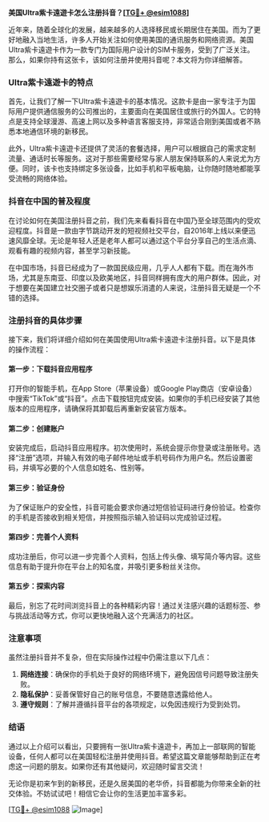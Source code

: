**美国Ultra紫卡遠遊卡怎么注册抖音？[[TG💪+ @esim1088](https://t.me/s/esim1088)]**

近年来，随着全球化的发展，越来越多的人选择移民或长期居住在美国。而为了更好地融入当地生活，许多人开始关注如何使用美国的通讯服务和网络资源。美国Ultra紫卡遠遊卡作为一款专门为国际用户设计的SIM卡服务，受到了广泛关注。那么，如果你持有这张卡，该如何注册并使用抖音呢？本文将为你详细解答。

### Ultra紫卡遠遊卡的特点

首先，让我们了解一下Ultra紫卡遠遊卡的基本情况。这款卡是由一家专注于为国际用户提供通信服务的公司推出的，主要面向在美国居住或旅行的外国人。它的特点是支持全球漫游、高速上网以及多种语言客服支持，非常适合刚到美国或者不熟悉本地通信环境的新移民。

此外，Ultra紫卡遠遊卡还提供了灵活的套餐选择，用户可以根据自己的需求定制流量、通话时长等服务。这对于那些需要经常与家人朋友保持联系的人来说尤为方便。同时，该卡也支持绑定多张设备，比如手机和平板电脑，让你随时随地都能享受流畅的网络体验。

### 抖音在中国的普及程度

在讨论如何在美国注册抖音之前，我们先来看看抖音在中国乃至全球范围内的受欢迎程度。抖音是一款由字节跳动开发的短视频社交平台，自2016年上线以来便迅速风靡全球。无论是年轻人还是老年人都可以通过这个平台分享自己的生活点滴、观看有趣的视频内容，甚至学习新技能。

在中国市场，抖音已经成为了一款国民级应用，几乎人人都有下载。而在海外市场，尤其是东南亚、印度以及欧美地区，抖音同样拥有庞大的用户群体。因此，对于想要在美国建立社交圈子或者只是想娱乐消遣的人来说，注册抖音无疑是一个不错的选择。

### 注册抖音的具体步骤

接下来，我们将详细介绍如何在美国使用Ultra紫卡遠遊卡注册抖音。以下是具体的操作流程：

#### 第一步：下载抖音应用程序
打开你的智能手机，在App Store（苹果设备）或Google Play商店（安卓设备）中搜索“TikTok”或“抖音”。点击下载按钮完成安装。如果你的手机已经安装了其他版本的应用程序，请确保将其卸载后再重新安装官方版本。

#### 第二步：创建账户
安装完成后，启动抖音应用程序。初次使用时，系统会提示你登录或注册账号。选择“注册”选项，并输入有效的电子邮件地址或手机号码作为用户名。然后设置密码，并填写必要的个人信息如姓名、性别等。

#### 第三步：验证身份
为了保证账户的安全性，抖音可能会要求你通过短信验证码进行身份验证。检查你的手机是否接收到相关短信，并按照指示输入验证码以完成验证过程。

#### 第四步：完善个人资料
成功注册后，你可以进一步完善个人资料，包括上传头像、填写简介等内容。这些信息有助于提升你在平台上的知名度，并吸引更多粉丝关注你。

#### 第五步：探索内容
最后，别忘了花时间浏览抖音上的各种精彩内容！通过关注感兴趣的话题标签、参与挑战活动等方式，你可以更快地融入这个充满活力的社区。

### 注意事项

虽然注册抖音并不复杂，但在实际操作过程中仍需注意以下几点：

1. **网络连接**：确保你的手机处于良好的网络环境下，避免因信号问题导致注册失败。
2. **隐私保护**：妥善保管好自己的账号信息，不要随意透露给他人。
3. **遵守规则**：了解并遵循抖音平台的各项规定，以免因违规行为受到处罚。

### 结语

通过以上介绍可以看出，只要拥有一张Ultra紫卡遠遊卡，再加上一部联网的智能设备，任何人都可以在美国轻松注册并使用抖音。希望这篇文章能够帮助到正在考虑这一问题的朋友。如果你还有其他疑问，欢迎随时留言交流！

无论你是初来乍到的新移民，还是久居美国的老华侨，抖音都能为你带来全新的社交体验。不妨试试吧！相信它会让你的生活更加丰富多彩。

[[TG💪+ @esim1088](https://t.me/s/esim1088) ![Image](https://i.postimg.cc/4NQfJmqS/Snipaste-2025-05-13-00-14-12.png)]